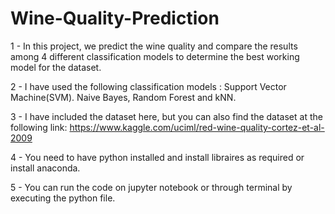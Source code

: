 # Wine-Quality-Prediction

1 - In this project, we predict the wine quality and compare the results among 4 different classification models to determine the best working model for the dataset.

2 - I have used the following classification models : Support Vector Machine(SVM). Naive Bayes, Random Forest and kNN.

3 - I have included the dataset here, but you can also find the dataset at the following link:      https://www.kaggle.com/uciml/red-wine-quality-cortez-et-al-2009

4 - You need to have python installed and install libraires as required or install anaconda.

5 - You can run the code on jupyter notebook or through terminal by executing the python file.
